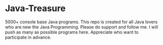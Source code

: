 # Java-Treasure
5000+ console base Java programs. This repo is created for all Java lovers who are new the Java Programming. 
Please do support and follow me. I will push as many as possible programs here. 
Appreciate who want to participate in advance. 
